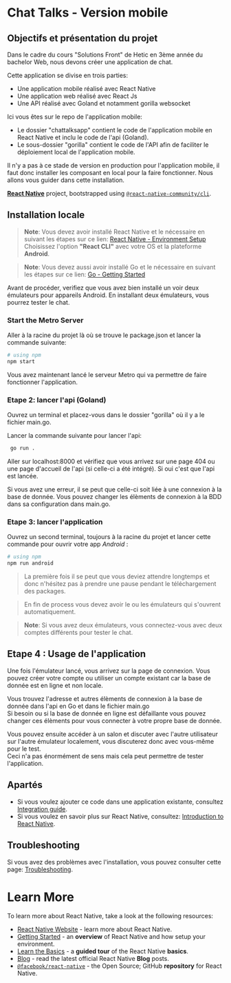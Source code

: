 # Chat Talks - Version mobile

## Objectifs et présentation du projet

Dans le cadre du cours "Solutions Front" de Hetic en 3ème année du bachelor Web, nous devons créer une application de chat.<br>

Cette application se divise en trois parties: 
- Une application mobile réalisé avec React Native
- Une application web réalisé avec React Js
- Une API réalisé avec Goland et notamment gorilla websocket

Ici vous êtes sur le repo de l'application mobile: 
- Le dossier "chattalksapp" contient le code de l'application mobile en React Native et inclu le code de l'api (Goland).
- Le sous-dossier "gorilla" contient le code de l'API afin de faciliter le déploiement local de l'application mobile.

Il n'y a pas à ce stade de version en production pour l'application mobile, il faut donc installer les composant en local pour la faire fonctionner.
Nous allons vous guider dans cette installation.


[**React Native**](https://reactnative.dev) project, bootstrapped using [`@react-native-community/cli`](https://github.com/react-native-community/cli).

## Installation locale

>**Note**: Vous devez avoir installé React Native et le nécessaire en suivant les étapes sur ce lien: 
> [React Native - Environment Setup](https://reactnative.dev/docs/environment-setup) 
> Choisissez l'option **"React CLI"** avec votre OS et la plateforme **Android**.

>**Note**: Vous devez aussi avoir installé Go et le nécessaire en suivant les étapes sur ce lien: [Go - Getting Started](https://golang.org/doc/install)

Avant de procéder, verifiez que vous avez bien installé un voir deux émulateurs pour appareils Android. 
En installant deux émulateurs, vous pourrez tester le chat.

### Start the Metro Server

Aller à la racine du projet là où se trouve le package.json et lancer la commande suivante:

```bash
# using npm
npm start
```

Vous avez maintenant lancé le serveur Metro qui va permettre de faire fonctionner l'application. 

### Etape 2: lancer l'api (Goland)

Ouvrez un terminal et placez-vous dans le dossier "gorilla" où il y a le fichier main.go.

Lancer la commande suivante pour lancer l'api:

```bash
 go run .
```

Aller sur localhost:8000 et vérifiez que vous arrivez sur une page 404 ou une page d'accueil de l'api (si celle-ci a été intégré). 
Si oui c'est que l'api est lancée.

Si vous avez une erreur, il se peut que celle-ci soit liée à une connexion à la base de donnée. 
Vous pouvez changer les élèments de connexion à la BDD dans sa configuration dans main.go.

### Etape 3: lancer l'application

Ouvrez un second terminal, toujours à la racine du projet et lancer cette commande pour ouvrir votre app _Android_ :

```bash
# using npm
npm run android
```

>La première fois il se peut que vous deviez attendre longtemps et donc n'hésitez pas à prendre une pause pendant le téléchargement des packages.

>En fin de process vous devez avoir le ou les émulateurs qui s'ouvrent automatiquement. 

>**Note**: Si vous avez deux émulateurs, vous connectez-vous avec deux comptes différents pour tester le chat.

## Etape 4 : Usage de l'application

Une fois l'émulateur lancé, vous arrivez sur la page de connexion. 
Vous pouvez créer votre compte ou utiliser un compte existant car la base de donnée est en ligne et non locale.

Vous trouvez l'adresse et autres élèments de connexion à la base de donnée dans l'api en Go et dans le fichier main.go <br>
Si besoin ou si la base de donnée en ligne est défaillante vous pouvez changer ces élèments pour vous connecter à votre propre base de donnée.<br>

Vous pouvez ensuite accéder à un salon et discuter avec l'autre utilisateur sur l'autre émulateur localement, vous discuterez donc avec vous-même pour le test.<br> 
Ceci n'a pas énormément de sens mais cela peut permettre de tester l'application.


## Apartés

- Si vous voulez ajouter ce code dans une application existante, consultez [Integration guide](https://reactnative.dev/docs/integration-with-existing-apps).
- Si vous voulez en savoir plus sur React Native, consultez: [Introduction to React Native](https://reactnative.dev/docs/getting-started).

## Troubleshooting

Si vous avez des problèmes avec l'installation, vous pouvez consulter cette page: [Troubleshooting](https://reactnative.dev/docs/troubleshooting).

# Learn More

To learn more about React Native, take a look at the following resources:

- [React Native Website](https://reactnative.dev) - learn more about React Native.
- [Getting Started](https://reactnative.dev/docs/environment-setup) - an **overview** of React Native and how setup your environment.
- [Learn the Basics](https://reactnative.dev/docs/getting-started) - a **guided tour** of the React Native **basics**.
- [Blog](https://reactnative.dev/blog) - read the latest official React Native **Blog** posts.
- [`@facebook/react-native`](https://github.com/facebook/react-native) - the Open Source; GitHub **repository** for React Native.
